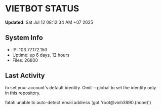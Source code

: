 # VIETBOT STATUS
**Updated**: Sat Jul 12 08:12:34 AM +07 2025

## System Info
- IP: 103.77.172.150
- Uptime: up 6 days, 12 hours
- Files: 26800

## Last Activity

to set your account's default identity.
Omit --global to set the identity only in this repository.

fatal: unable to auto-detect email address (got 'root@vinh3690.(none)')
